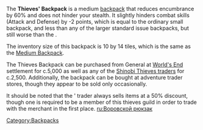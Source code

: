 The **Thieves' Backpack** is a medium [backpack](Backpacks.md "wikilink")
that reduces encumbrance by 60% and does not hinder your stealth. It
slightly hinders combat skills (Attack and Defense) by -2 points, which
is equal to the ordinary small backpack, and less than any of the larger
standard issue backpacks, but still worse than the [](Small_Thieves_Backpack.md).

The inventory size of this backpack is 10 by 14 tiles, which is the same
as the [Medium Backpack](Medium_Backpack.md "wikilink").

The Thieves Backpack can be purchased from General [](Item_Trader.md) at [World's End](World's_End.md "wikilink")
settlement for c.5,000 as well as any of the [Shinobi Thieves
traders](https://kenshi.fandom.com/wiki/Shinobi_Trader) for c.2,500.
Additionally, the backpack can be bought at adventure trader stores,
though they appear to be sold only occasionally.

It should be noted that the [](Shinobi_Thieves.md)' trader always sells items at a 50%
discount, though one is required to be a member of this thieves guild in
order to trade with the merchant in the first place. [ru:Воровской
рюкзак](ru:Воровской_рюкзак "wikilink")

[Category:Backpacks](Category:Backpacks "wikilink")